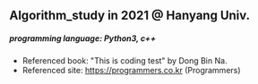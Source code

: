 ## Algorithm_study in 2021 @ Hanyang Univ. 
##### programming language: Python3, c++



- Referenced book: "This is coding test" by Dong Bin Na. 
- Referenced site: https://programmers.co.kr (Programmers)
